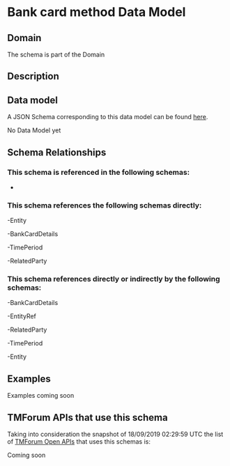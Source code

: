# Bank card method Data Model

## Domain

The  schema is part of the  Domain

## Description



## Data model

A JSON Schema corresponding to this data model can be found
[here](https://github.com/tmforum-rand/schemas/blob/master/Customer/BankCardMethod.schema.json).

No Data Model yet

## Schema Relationships

### This schema is referenced in the following schemas:

-

### This schema references the following schemas directly:

-Entity

-BankCardDetails

-TimePeriod

-RelatedParty

### This schema references directly or indirectly by the following schemas:

-BankCardDetails

-EntityRef

-RelatedParty

-TimePeriod

-Entity



## Examples

Examples coming soon

## TMForum APIs that use this schema

Taking into consideration the snapshot of 18/09/2019 02:29:59 UTC the list of [TMForum Open APIs](https://www.tmforum.org/open-apis/) that uses this schemas is:

Coming soon